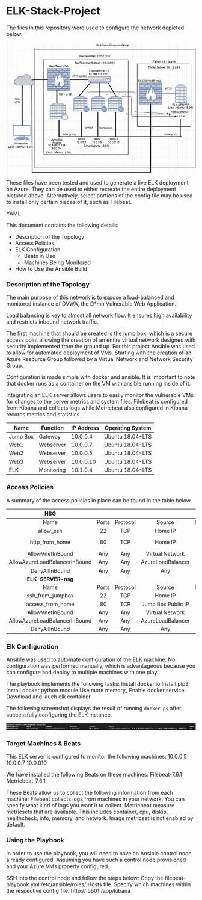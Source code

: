 # ELK-Stack-Project
The files in this repository were used to configure the network depicted below. 

![Elk_Stack_Network_Diagram.png](Images/Elk_Stack_Network_Diagram.png)

These files have been tested and used to generate a live ELK deployment on Azure. They can be used to either recreate the entire deployment pictured above. Alternatively, select portions of the config file may be used to install only certain pieces of it, such as Filebeat.

  YAML

This document contains the following details:
- Description of the Topology
- Access Policies
- ELK Configuration
  - Beats in Use
  - Machines Being Monitored
- How to Use the Ansible Build


### Description of the Topology

The main purpose of this network is to expose a load-balanced and monitored instance of DVWA, the D*mn Vulnerable Web Application.

Load balancing is key to almost all network flow. It ensures high availability and restricts inbound network traffic. 

The first machine that should be created is the jump box, which is a secure access point allowing the creation of an entire virtual network designed with security implemented from the ground up. For this project Ansible was used to allow for automated deployment of VMs. Starting with the creation of an Azure Resource Group followed by a Virtual Network and Network Security Group. 

Configuration is made simple with docker and ansible. It is important to note that docker runs as a container on the VM with ansible running inside of it. 

Integrating an ELK server allows users to easily monitor the vulnerable VMs for changes to the server metrics and system files. Filebeat is configured from Kibana and collects logs while Metricbeat also configured in Kibana records metrics and statistics

| Name     | Function | IP Address | Operating System |
|----------|----------|------------|------------------|
| Jump Box | Gateway  | 10.0.0.4   | Ubuntu 18.04-LTS |
| Web1     | Webserver| 10.0.0.7   | Ubuntu 18.04-LTS |
| Web2     | Webserver| 10.0.0.5   | Ubuntu 18.04-LTS |
| Web3     | Webserver| 10.0.0.10  | Ubuntu 18.04-LTS |
| ELK      | Monitoring| 10.1.0.4   | Ubuntu 18.04-LTS |

### Access Policies

A summary of the access policies in place can be found in the table below.

|**NSG**| | | | |
|:-------------:|:-----------:|:--------------:|:----:|:--------:|
|Name|Ports|Protocol|Source|Destination|
|allow_ssh| 22 | TCP | Home IP | 10.0.0.4|
|http_from_home | 80 | TCP | Home IP | Virtual Network |
|AllowVnetInBound | Any | Any | Virtual Network |
|AllowAzureLoadBalancerInBound| Any | Any | AzureLoadBalancer|
|DenyAllInBound| Any | Any | Any|
|**ELK-SERVER-nsg**| | | | |
|Name|Ports|Protocol|Source|Destination|
|ssh_from_jumpbox         | 22 | TCP | Home IP | 10.0.0.4|
|access_from_home         | 80 | TCP | Jump Box Public IP | 10.1.0.4 |
|AllowVnetInBound | Any | Any | Virtual Network |
|AllowAzureLoadBalancerInBound| Any | Any | AzureLoadBalancer|
|DenyAllInBound| Any | Any | Any|

### Elk Configuration

Ansible was used to automate configuration of the ELK machine. No configuration was performed manually, which is advantageous because you can configure and deploy to multiple machines with one play

The playbook implements the following tasks:
Install docker.io
Install pip3
Install docker python module
Use more memory_
Enable docker service
Download and lauch elk container

The following screenshot displays the result of running `docker ps` after successfully configuring the ELK instance.

![docker_ps_output.png](Images/docker_ps_output.png)

### Target Machines & Beats
This ELK server is configured to monitor the following machines:
10.0.0.5
10.0.0.7
10.0.010

We have installed the following Beats on these machines:
Filebeat-7.6.1
Metricbeat-7.6.1

These Beats allow us to collect the following information from each machine:
Filebeat collects logs from machines in your network. You can specify what kind of logs you want it to collect.
Metricbeat measure metricsets that are available. This includes container, cpu, diskio, healthcheck, info, memory, and network. Image metricset is not enabled by default.


### Using the Playbook
In order to use the playbook, you will need to have an Ansible control node already configured. Assuming you have such a control node provisioned and your Azure VMs properly configured. 

SSH into the control node and follow the steps below:
Copy the filebeat-playbook.yml /etc/ansible/roles/
Hosts file. Specify which machines within the respective config file.
http://<ELK machine ip>:5601 /app/kibana

